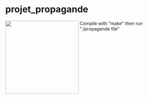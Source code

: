 # projet_propagande

<img align="left" height="230" src="http://i.imgur.com/ck9GQLU.png">

Compile with "make" then run "./propagande file"
